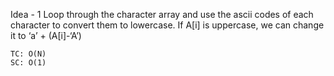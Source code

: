 Idea - 1
Loop through the character array and use the ascii codes of each character to convert them to lowercase.
If A[i] is uppercase, we can change it to ‘a’ + (A[i]-‘A’)

    TC: O(N)
    SC: O(1)